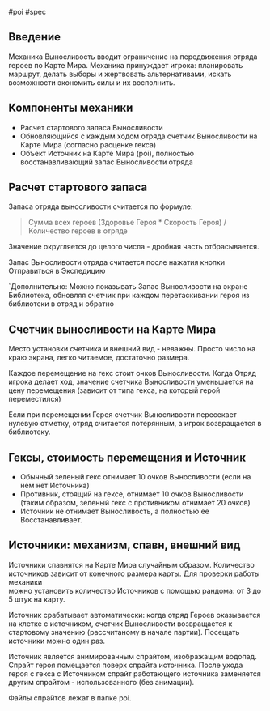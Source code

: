 #poi #spec

## Введение

Механика Выносливость вводит ограничение на передвижения отряда героев по Карте Мира. Механика принуждает игрока: планировать маршрут, делать выборы и жертвовать альтернативами, искать возможности экономить силы и  их восполнить. 

## Компоненты механики

- Расчет стартового запаса Выносливости
- Обновляющийся с каждым ходом отряда счетчик Выносливости на Карте Мира (согласно расценке гекса)
- Объект Источник на Карте Мира (poi), полностью восстанавливающий запас Выносливости отряда

## Расчет стартового запаса

Запаса отряда выносливости считается по формуле:

> Сумма всех героев (Здоровье Героя * Скорость Героя) / Количество героев в отряде

Значение округляется до целого числа - дробная часть отбрасывается.

Запас Выносливости отряда считается после нажатия кнопки Отправиться в Экспедицию

`Дополнительно: Можно показывать Запас Выносливости на экране Библиотека, обновляя счетчик при каждом перетаскивании героя из библиотеки в отряд и обратно

## Счетчик выносливости на Карте Мира

Место установки счетчика и внешний вид - неважны. Просто число на краю экрана, легко читаемое, достаточно размера.

Каждое перемещение на гекс стоит очков Выносливости. Когда Отряд игрока делает ход, значение счетчика Выносливости уменьшается на цену перемещения (зависит от типа гекса, на который герой переместился)

Если при перемещении Героя счетчик Выносливости пересекает нулевую отметку, отряд считается потерянным, а игрок возвращается в библиотеку.

## Гексы, стоимость перемещения и Источник

- Обычный зеленый гекс отнимает 10 очков Выносливости (если на нем нет Источника)
- Противник, стоящий на гексе, отнимает 10 очков Выносливости (таким образом, зеленый гекс с противником отнимает 20 очков)
- Источник не отнимает Выносливость, а полностью ее Восстанавливает.

## Источники: механизм, спавн,  внешний вид

Источники спавнятся на Карте Мира случайным образом. Количество источников зависит от конечного размера карты. Для проверки работы механики  
можно установить количество Источников с помощью рандома: от 3 до 5 штук на карту.

Источник срабатывает автоматически: когда отряд Героев оказывается на клетке с источником, счетчик Выносливости возвращается к стартовому значению (рассчитаному в начале партии). Посещать источники можно один раз.

Источник является анимированным спрайтом, изображащим водопад. Спрайт героя помещается поверх спрайта источника. После ухода героя с гекса с Источником спрайт работающего источника заменяется другим спрайтом - использованного (без анимации).

Файлы спрайтов лежат в папке poi.